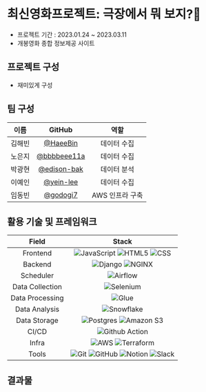 # **최신영화프로젝트: 극장에서 뭐 보지?🍿**

- 프로젝트 기간 : 2023.01.24 ~ 2023.03.11
- 개봉영화 종합 정보제공 사이트

## 프로젝트 구성
- 재미있게 구성

## 팀 구성

| 이름 | GitHub | 역할 |
|:---:| :---: |:---:|
|김해빈|[@HaeeBin](https://github.com/HaeeBin)|데이터 수집|
|노은지|[@bbbbeee11a](https://github.com/bbbbeee11a)|데이터 수집|
|박광현|[@edison-bak](https://github.com/edison-bak)|데이터 분석|
|이예인|[@yein-lee](https://github.com/yein-lee)|데이터 수집|
|임동빈|[@godogi7](https://github.com/godogi7)|AWS 인프라 구축|

## 활용 기술 및 프레임워크

| Field | Stack |
|:---:|:---:|
| Frontend | ![JavaScript](https://img.shields.io/badge/JavaScript-F7DF1E?style=for-the-badge&logo=JavaScript&logoColor=white) ![HTML5](https://img.shields.io/badge/html5-E34F26?style=for-the-badge&logo=html5&logoColor=white) ![CSS](https://img.shields.io/badge/css-1572B6?style=for-the-badge&logo=css3&logoColor=white") |
| Backend | ![Django](https://img.shields.io/badge/Django-092E20?style=for-the-badge&logo=django&logoColor=white) ![NGINX](https://img.shields.io/badge/nginx-009639?style=for-the-badge&logo=nginx&logoColor=white) |
| Scheduler | ![Airflow](https://img.shields.io/badge/Airflow-017CEE?style=for-the-badge&logo=Apache%20Airflow&logoColor=white) |
| Data Collection | ![Selenium](https://img.shields.io/badge/Selenium-569A31?style=for-the-badge&logo=selenium&logoColor=white)|
| Data Processing | ![Glue](https://img.shields.io/badge/AWS_Glue-7C4AD9?style=for-the-badge&logo=amazon&logoColor=white) |
| Data Analysis | ![Snowflake](https://img.shields.io/badge/Snowflake-29B5E8?style=for-the-badge&logo=snowflake&logoColor=white) |
| Data Storage | ![Postgres](https://img.shields.io/badge/postgres-%23316192.svg?style=for-the-badge&logo=postgresql&logoColor=white) ![Amazon S3](https://img.shields.io/badge/AWS_S3-569A31?style=for-the-badge&logo=Amazon%20S3&logoColor=white) |
| CI/CD | ![Github Action](https://img.shields.io/badge/GitHub_Actions-2088FF?style=for-the-badge&logo=github-actions&logoColor=white) |
| Infra | ![AWS](https://img.shields.io/badge/AWS-%23FF9900.svg?style=for-the-badge&logo=amazon-aws&logoColor=white) ![Terraform](https://img.shields.io/badge/terraform-%235835CC.svg?style=for-the-badge&logo=terraform&logoColor=white) |
| Tools | ![Git](https://img.shields.io/badge/git-F05032?style=for-the-badge&logo=git&logoColor=white) ![GitHub](https://img.shields.io/badge/github-%23121011.svg?style=for-the-badge&logo=github&logoColor=white)  ![Notion](https://img.shields.io/badge/Notion-%23000000.svg?style=for-the-badge&logo=notion&logoColor=white)  ![Slack](https://img.shields.io/badge/Slack-4A154B?style=for-the-badge&logo=slack&logoColor=white) |

[//]: # (## Architecture)

[//]: # ()
[//]: # (![aws architecture]&#40;https://github.com/data-dev-course/project4-team2/assets/36090207/f3f2cf05-876a-4492-b1ac-6e288107eda7&#41;)

## 결과물
